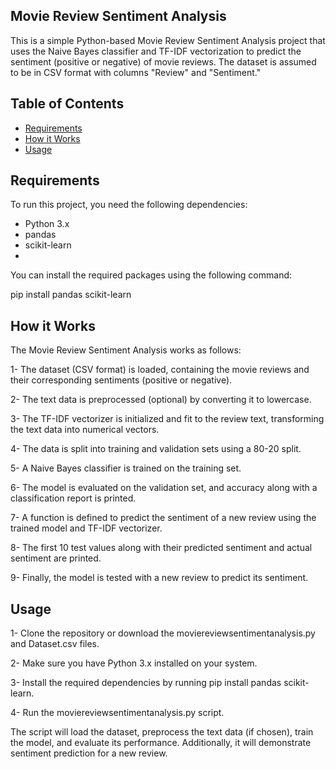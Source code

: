 ## Movie Review Sentiment Analysis

This is a simple Python-based Movie Review Sentiment Analysis project that uses the Naive Bayes classifier and TF-IDF vectorization to predict the sentiment (positive or negative) of movie reviews. The dataset is assumed to be in CSV format with columns "Review" and "Sentiment."

## Table of Contents

- [Requirements](#requirements)
- [How it Works](#how-it-works)
- [Usage](#usage)

## Requirements

To run this project, you need the following dependencies:

- Python 3.x
- pandas
- scikit-learn
- 
You can install the required packages using the following command:

pip install pandas scikit-learn

## How it Works

The Movie Review Sentiment Analysis works as follows:

1- The dataset (CSV format) is loaded, containing the movie reviews and their corresponding sentiments (positive or negative).

2- The text data is preprocessed (optional) by converting it to lowercase.

3- The TF-IDF vectorizer is initialized and fit to the review text, transforming the text data into numerical vectors.

4- The data is split into training and validation sets using a 80-20 split.

5- A Naive Bayes classifier is trained on the training set.

6- The model is evaluated on the validation set, and accuracy along with a classification report is printed.

7- A function is defined to predict the sentiment of a new review using the trained model and TF-IDF vectorizer.

8- The first 10 test values along with their predicted sentiment and actual sentiment are printed.

9- Finally, the model is tested with a new review to predict its sentiment.

## Usage

1- Clone the repository or download the moviereviewsentimentanalysis.py and Dataset.csv files.

2- Make sure you have Python 3.x installed on your system.

3- Install the required dependencies by running pip install pandas scikit-learn.

4- Run the moviereviewsentimentanalysis.py script.

The script will load the dataset, preprocess the text data (if chosen), train the model, and evaluate its performance. Additionally, it will demonstrate sentiment prediction for a new review.
